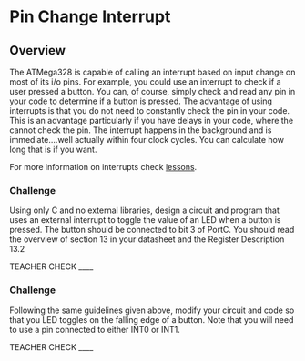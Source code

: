 # Pin Change Interrupt

## Overview

The ATMega328 is capable of calling an interrupt based on input change on most of its i/o pins. For example, you could use an interrupt to check if a user pressed a button. You can, of course, simply check and read any pin in your code to determine if a button is pressed. The advantage of using interrupts is that you do not need to constantly check the pin in your code. This is an advantage particularly if you have delays in your code, where the cannot check the pin. The interrupt happens in the background and is immediate….well actually within four clock cycles. You can calculate how long that is if you want.

For more information on interrupts check [lessons](https://www.google.com/url?q=https://docs.google.com/document/d/1BmZbXzxnD2j17QToSZ9jeZmnP7burwfksfQq2v4zu-Y/edit%23heading%3Dh.ob48nqqcf4xy&sa=D&ust=1587613174390000).

### Challenge

Using only C and no external libraries, design a circuit and program that uses an external interrupt to toggle the value of an LED when a button is pressed. The button should be connected to bit 3 of PortC. You should read the overview of section 13 in your datasheet and the Register Description 13.2

TEACHER CHECK \_\_\_\_

### Challenge

Following the same guidelines given above, modify your circuit and code so that you LED toggles on the falling edge of a button. Note that you will need to use a pin connected to either INT0 or INT1.

TEACHER CHECK \_\_\_\_
